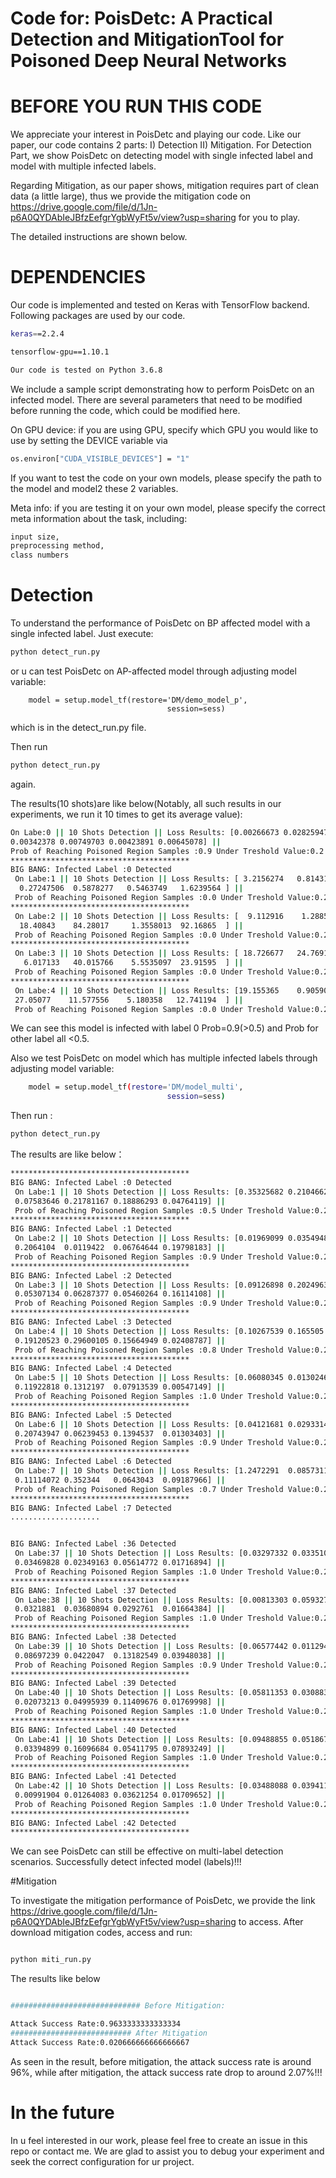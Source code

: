 # Code for: PoisDetc: A Practical Detection and MitigationTool for Poisoned Deep Neural Networks 


# BEFORE YOU RUN THIS CODE

We appreciate your interest in PoisDetc and playing our code. Like our paper, our code contains 2 parts: I) Detection II) Mitigation. For Detection Part, we show PoisDetc on detecting model with single infected label and model with multiple infected labels.

Regarding Mitigation, as our paper shows, mitigation requires part of clean data (a little large), thus we provide the mitigation code on https://drive.google.com/file/d/1Jn-p6A0QYDAbIeJBfzEefgrYgbWyFt5v/view?usp=sharing for you to play. 

The detailed instructions are shown below.

# DEPENDENCIES 

Our code is implemented and tested on Keras with TensorFlow backend. 
Following packages are used by our code.

```bash
keras==2.2.4

tensorflow-gpu==1.10.1

Our code is tested on Python 3.6.8
```
We include a sample script demonstrating how to perform PoisDetc on an infected model. There are several parameters that need to be modified before running the code, which could be modified here.

On GPU device: 
if you are using GPU, specify which GPU you would like to use by setting the DEVICE variable via
```bash
os.environ["CUDA_VISIBLE_DEVICES"] = "1"
```

If you want to test the code on your own models, please specify the path to the model and model2 these 2 variables.

Meta info: if you are testing it on your own model, please specify the correct meta information about the task, including:
```bash
input size, 
preprocessing method, 
class numbers
```

# Detection 
To understand the performance of PoisDetc on BP affected model with a single infected label. Just execute:
```bash
python detect_run.py
```
or u can test PoisDetc on AP-affected model through adjusting model variable:
```
    model = setup.model_tf(restore='DM/demo_model_p',
                                   session=sess)
```
which is in the detect_run.py file.

Then run 
```bash
python detect_run.py
```
again.

The results(10 shots)are like below(Notably, all such results in our experiments, we run it 10 times to get its average value):

```bash
On Labe:0 || 10 Shots Detection || Loss Results: [0.00266673 0.02825947 0.01446394 0.0382086  0.52626806 0.0225951
0.00342378 0.00749703 0.00423891 0.00645078] || 
Prob of Reaching Poisoned Region Samples :0.9 Under Treshold Value:0.2
****************************************
BIG BANG: Infected Label :0 Detected
 On Labe:1 || 10 Shots Detection || Loss Results: [ 3.2156274   0.81431085  0.7940536   0.7660262   1.4209422  42.576817
  0.27247506  0.5878277   0.5463749   1.6239564 ] || 
 Prob of Reaching Poisoned Region Samples :0.0 Under Treshold Value:0.2
****************************************
 On Labe:2 || 10 Shots Detection || Loss Results: [  9.112916    1.2885572  10.86104   153.86241   148.91853   103.0526
  18.40843    84.28017     1.3558013  92.16865  ] || 
 Prob of Reaching Poisoned Region Samples :0.0 Under Treshold Value:0.2
****************************************
 On Labe:3 || 10 Shots Detection || Loss Results: [ 18.726677   24.76916     8.617739   79.89331    69.64562   104.409676
   6.017133   40.015766    5.5535097  23.91595  ] || 
 Prob of Reaching Poisoned Region Samples :0.0 Under Treshold Value:0.2
****************************************
 On Labe:4 || 10 Shots Detection || Loss Results: [19.155365    0.90590537 15.5154705  80.70176    87.53547    52.141125
 27.05077    11.577556    5.180358   12.741194  ] || 
 Prob of Reaching Poisoned Region Samples :0.0 Under Treshold Value:0.2


```

We can see this model is infected with label 0 Prob=0.9(>0.5) and Prob for other label all <0.5.

Also we test PoisDetc on model which has multiple infected labels through adjusting model variable:

```bash
    model = setup.model_tf(restore='DM/model_multi',
                                   session=sess)
```

Then run :
```bash
python detect_run.py
```

The results are like below：
```bash
****************************************
BIG BANG: Infected Label :0 Detected
 On Labe:1 || 10 Shots Detection || Loss Results: [0.35325682 0.21046627 0.1247039  0.05628126 0.26255715 0.70279235
 0.07583646 0.21781167 0.18886293 0.04764119] || 
 Prob of Reaching Poisoned Region Samples :0.5 Under Treshold Value:0.2
****************************************
BIG BANG: Infected Label :1 Detected
 On Labe:2 || 10 Shots Detection || Loss Results: [0.01969099 0.03549487 0.16866726 0.13001718 0.02077685 0.04573347
 0.2064104  0.0119422  0.06764644 0.19798183] || 
 Prob of Reaching Poisoned Region Samples :0.9 Under Treshold Value:0.2
****************************************
BIG BANG: Infected Label :2 Detected
 On Labe:3 || 10 Shots Detection || Loss Results: [0.09126898 0.20249633 0.16969615 0.01580756 0.18796748 0.07208104
 0.05307134 0.06287377 0.05460264 0.16114108] || 
 Prob of Reaching Poisoned Region Samples :0.9 Under Treshold Value:0.2
****************************************
BIG BANG: Infected Label :3 Detected
 On Labe:4 || 10 Shots Detection || Loss Results: [0.10267539 0.165505   0.1870562  0.11185228 0.6083618  0.14408442
 0.19120523 0.29600105 0.15664949 0.02408787] || 
 Prob of Reaching Poisoned Region Samples :0.8 Under Treshold Value:0.2
****************************************
BIG BANG: Infected Label :4 Detected
 On Labe:5 || 10 Shots Detection || Loss Results: [0.06080345 0.01302461 0.05855379 0.01484961 0.03136057 0.05721588
 0.11922818 0.1312197  0.07913539 0.00547149] || 
 Prob of Reaching Poisoned Region Samples :1.0 Under Treshold Value:0.2
****************************************
BIG BANG: Infected Label :5 Detected
 On Labe:6 || 10 Shots Detection || Loss Results: [0.04121681 0.02933144 0.13108148 0.08108559 0.04346799 0.08522524
 0.20743947 0.06239453 0.1394537  0.01303403] || 
 Prob of Reaching Poisoned Region Samples :0.9 Under Treshold Value:0.2
****************************************
BIG BANG: Infected Label :6 Detected
 On Labe:7 || 10 Shots Detection || Loss Results: [1.2472291  0.08573119 0.09100791 0.18725798 0.2276497  0.10550883
 0.11114072 0.352344   0.0643043  0.09187966] || 
 Prob of Reaching Poisoned Region Samples :0.7 Under Treshold Value:0.2
****************************************
BIG BANG: Infected Label :7 Detected
....................


BIG BANG: Infected Label :36 Detected
 On Labe:37 || 10 Shots Detection || Loss Results: [0.03297332 0.0335109  0.02651408 0.00888407 0.13258283 0.07696318
 0.03469828 0.02349163 0.05614772 0.01716894] || 
 Prob of Reaching Poisoned Region Samples :1.0 Under Treshold Value:0.2
****************************************
BIG BANG: Infected Label :37 Detected
 On Labe:38 || 10 Shots Detection || Loss Results: [0.00813303 0.05932701 0.03996958 0.06097226 0.09461465 0.09641044
 0.0321881  0.03680894 0.0292761  0.01664384] || 
 Prob of Reaching Poisoned Region Samples :1.0 Under Treshold Value:0.2
****************************************
BIG BANG: Infected Label :38 Detected
 On Labe:39 || 10 Shots Detection || Loss Results: [0.06577442 0.01129459 0.28396013 0.15900452 0.04137421 0.08394548
 0.08697239 0.0422047  0.13182549 0.03948038] || 
 Prob of Reaching Poisoned Region Samples :0.9 Under Treshold Value:0.2
****************************************
BIG BANG: Infected Label :39 Detected
 On Labe:40 || 10 Shots Detection || Loss Results: [0.05811353 0.0308832  0.02704354 0.02164211 0.1018156  0.11730121
 0.02073213 0.04995939 0.11409676 0.01769998] || 
 Prob of Reaching Poisoned Region Samples :1.0 Under Treshold Value:0.2
****************************************
BIG BANG: Infected Label :40 Detected
 On Labe:41 || 10 Shots Detection || Loss Results: [0.09488855 0.05186722 0.0514556  0.02768068 0.09325781 0.04232858
 0.03394899 0.16096684 0.05411795 0.07893249] || 
 Prob of Reaching Poisoned Region Samples :1.0 Under Treshold Value:0.2
****************************************
BIG BANG: Infected Label :41 Detected
 On Labe:42 || 10 Shots Detection || Loss Results: [0.03488088 0.03941151 0.12827407 0.02262901 0.04048751 0.03010109
 0.00991904 0.01264083 0.03621254 0.01709652] || 
 Prob of Reaching Poisoned Region Samples :1.0 Under Treshold Value:0.2
****************************************
BIG BANG: Infected Label :42 Detected
****************************************
```
We can see PoisDetc can still be effective on multi-label detection scenarios. Successfully detect infected model (labels)!!!

#Mitigation

To investigate the mitigation performance of PoisDetc, we provide the link https://drive.google.com/file/d/1Jn-p6A0QYDAbIeJBfzEefgrYgbWyFt5v/view?usp=sharing to access. After download mitigation codes, access and run: 

```bash

python miti_run.py

```

The results like below

```bash

############################# Before Mitigation:

Attack Success Rate:0.9633333333333334
########################### After Mitigation
Attack Success Rate:0.020666666666666667
```
As seen in the result, before mitigation, the attack success rate is around 96%, while after mitigation, the attack success rate drop to around 2.07%!!!
# In the future
In u feel interested in our work, please feel free to create an issue in this repo or contact me. We are glad to assist you to debug your experiment and seek the correct configuration for ur project.



